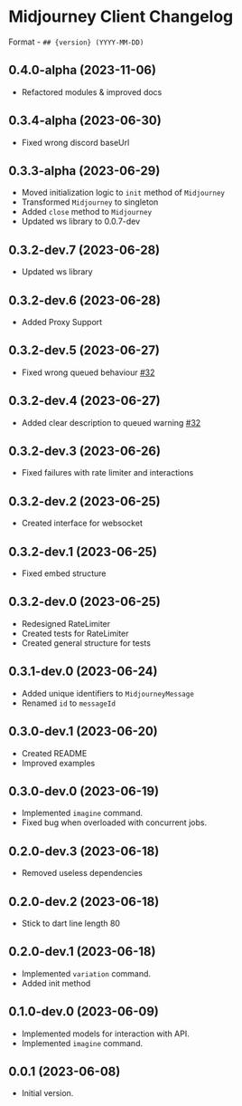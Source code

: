 # Midjourney Client Changelog

Format - `## {version} (YYYY-MM-DD)`

## 0.4.0-alpha (2023-11-06)

- Refactored modules & improved docs

## 0.3.4-alpha (2023-06-30)

- Fixed wrong discord baseUrl

## 0.3.3-alpha (2023-06-29)

- Moved initialization logic to `init` method of `Midjourney`
- Transformed `Midjourney` to singleton
- Added `close` method to `Midjourney`
- Updated ws library to 0.0.7-dev

## 0.3.2-dev.7 (2023-06-28)

- Updated ws library

## 0.3.2-dev.6 (2023-06-28)

- Added Proxy Support

## 0.3.2-dev.5 (2023-06-27)

- Fixed wrong queued behaviour [#32](https://github.com/hawkkiller/midjourney_client/issues/32)

## 0.3.2-dev.4 (2023-06-27)

- Added clear description to queued warning [#32](https://github.com/hawkkiller/midjourney_client/issues/32)

## 0.3.2-dev.3 (2023-06-26)

- Fixed failures with rate limiter and interactions

## 0.3.2-dev.2 (2023-06-25)

- Created interface for websocket

## 0.3.2-dev.1 (2023-06-25)

- Fixed embed structure

## 0.3.2-dev.0 (2023-06-25)

- Redesigned RateLimiter
- Created tests for RateLimiter
- Created general structure for tests

## 0.3.1-dev.0 (2023-06-24)

- Added unique identifiers to `MidjourneyMessage`
- Renamed `id` to `messageId`

## 0.3.0-dev.1 (2023-06-20)

- Created README
- Improved examples

## 0.3.0-dev.0 (2023-06-19)

- Implemented `imagine` command.
- Fixed bug when overloaded with concurrent jobs.

## 0.2.0-dev.3 (2023-06-18)

- Removed useless dependencies

## 0.2.0-dev.2 (2023-06-18)

- Stick to dart line length 80

## 0.2.0-dev.1 (2023-06-18)

- Implemented `variation` command.
- Added init method

## 0.1.0-dev.0 (2023-06-09)

- Implemented models for interaction with API.
- Implemented `imagine` command.

## 0.0.1 (2023-06-08)

- Initial version.
